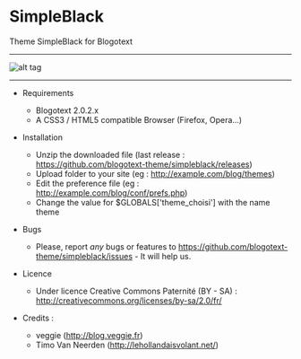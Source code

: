 SimpleBlack
===========

Theme SimpleBlack for Blogotext

---

![alt tag](http://www.xoofoo.org/uploads/thm_blogotext/simpleblack.png)

---

- Requirements
  * Blogotext 2.0.2.x
  * A CSS3 / HTML5 compatible Browser (Firefox, Opera…)

- Installation
  * Unzip the downloaded file (last release : https://github.com/blogotext-theme/simpleblack/releases)
  * Upload folder to your site (eg : http://example.com/blog/themes)
  * Edit the preference file  (eg : http://example.com/blog/conf/prefs.php)
  * Change the value for $GLOBALS['theme_choisi'] with the name theme

- Bugs
  * Please, report *any* bugs or features to https://github.com/blogotext-theme/simpleblack/issues - It will help us.
  
- Licence
  * Under licence Creative Commons Paternité (BY - SA) : http://creativecommons.org/licenses/by-sa/2.0/fr/

- Credits :
  * veggie (http://blog.veggie.fr)
  * Timo Van Neerden (http://lehollandaisvolant.net/)
